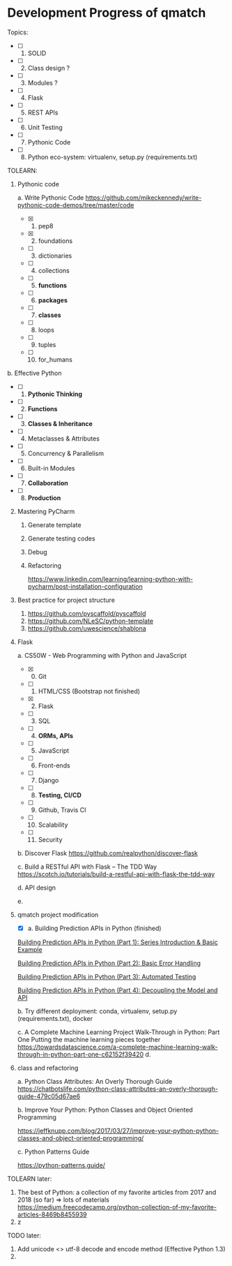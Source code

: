 # Development Progress of qmatch

Topics:

- [ ] 1. SOLID
- [ ] 2. Class design ?
- [ ] 3. Modules ?
- [ ] 4. Flask
- [ ] 5. REST APIs
- [ ] 6. Unit Testing
- [ ] 7. Pythonic Code
- [ ] 8. Python eco-system: virtualenv, setup.py (requirements.txt)



TOLEARN:

1. Pythonic code

   a. Write Pythonic Code
   https://github.com/mikeckennedy/write-pythonic-code-demos/tree/master/code

   - [x] 1. pep8
   - [x] 2. foundations
   - [ ] 3. dictionaries
   - [ ] 4. collections
   - [ ] 5. **functions**
   - [ ] 6. **packages**
   - [ ] 7. **classes**
   - [ ] 8. loops
   - [ ] 9. tuples
   - [ ] 10. for_humans



b. Effective Python

- [ ] 1. **Pythonic Thinking**
- [ ] 2. **Functions**
- [ ] 3. **Classes & Inheritance**
- [ ] 4. Metaclasses & Attributes
- [ ] 5. Concurrency & Parallelism
- [ ] 6. Built-in Modules
- [ ] 7. **Collaboration**
- [ ] 8. **Production**



2. Mastering PyCharm

   1. Generate template

   2. Generate testing codes

   3. Debug

   4. Refactoring

      https://www.linkedin.com/learning/learning-python-with-pycharm/post-installation-configuration

3. Best practice for project structure

   1. https://github.com/pyscaffold/pyscaffold
   2. https://github.com/NLeSC/python-template
   3. https://github.com/uwescience/shablona

4. Flask 

   a. CS50W - Web Programming with Python and JavaScript

   - [x] 0. Git
   - [ ] 1. HTML/CSS (Bootstrap not finished)
   - [x] 2. Flask
   - [ ] 3. SQL
   - [ ] 4. **ORMs, APIs**
   - [ ] 5. JavaScript
   - [ ] 6. Front-ends
   - [ ] 7. Django
   - [ ] 8. **Testing, CI/CD**
   - [ ] 9. Github, Travis CI
   - [ ] 10. Scalability
   - [ ] 11. Security



   b. Discover Flask
   https://github.com/realpython/discover-flask

   c. Build a RESTful API with Flask – The TDD Way
   https://scotch.io/tutorials/build-a-restful-api-with-flask-the-tdd-way

   d. API design

   e.

5. qmatch project modification

   - [x] a. Building Prediction APIs in Python (finished)


   [Building Prediction APIs in Python (Part 1): Series Introduction & Basic Example](https://towardsdatascience.com/building-prediction-apis-in-python-part-1-series-introduction-basic-example-fe89e12ffbd3) 

   [Building Prediction APIs in Python (Part 2): Basic Error Handling](https://towardsdatascience.com/building-prediction-apis-in-python-part-2-basic-error-handling-3ab87b7a93) 

   [Building Prediction APIs in Python (Part 3): Automated Testing](https://towardsdatascience.com/building-prediction-apis-in-python-part-3-automated-testing-a7cfa1fa7e9d) 

   [Building Prediction APIs in Python (Part 4): Decoupling the Model and API](https://towardsdatascience.com/building-prediction-apis-in-python-part-4-decoupling-the-model-and-api-4b5eaf2ed125)

   b. Try different deployment: conda, virtualenv, setup.py (requirements.txt), docker

   c. A Complete Machine Learning Project Walk-Through in Python: Part One
   Putting the machine learning pieces together
   https://towardsdatascience.com/a-complete-machine-learning-walk-through-in-python-part-one-c62152f39420
   d. 



6. class and refactoring

   a. Python Class Attributes: An Overly Thorough Guide
   https://chatbotslife.com/python-class-attributes-an-overly-thorough-guide-479c05d67ae6

   b. Improve Your Python: Python Classes and Object Oriented Programming

   https://jeffknupp.com/blog/2017/03/27/improve-your-python-python-classes-and-object-oriented-programming/

   c. Python Patterns Guide

   https://python-patterns.guide/




TOLEARN later:

1. The best of Python: a collection of my favorite articles from 2017 and 2018 (so far) => lots of materials
   https://medium.freecodecamp.org/python-collection-of-my-favorite-articles-8469b8455939
2. z





TODO later:

1. Add unicode <> utf-8 decode and encode method (Effective Python 1.3)
2. 